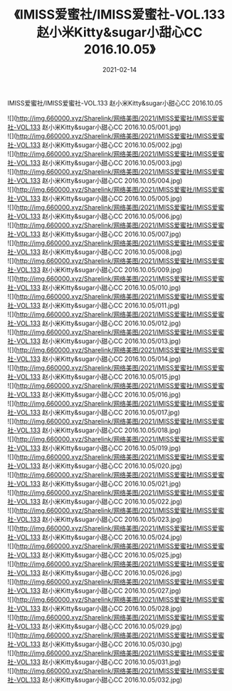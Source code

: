 ﻿---
layout: post
title:  《IMISS爱蜜社/IMISS爱蜜社-VOL.133 赵小米Kitty&sugar小甜心CC 2016.10.05》
date:   2021-02-14
img: http://img.660000.xyz/Sharelink/网络美图/2021/IMISS爱蜜社/IMISS爱蜜社-VOL.133 赵小米Kitty&sugar小甜心CC 2016.10.05/000.jpg
categories: [美女, 清纯, 唯美]
---

IMISS爱蜜社/IMISS爱蜜社-VOL.133 赵小米Kitty&sugar小甜心CC 2016.10.05

 ![](http://img.660000.xyz/Sharelink/网络美图/2021/IMISS爱蜜社/IMISS爱蜜社-VOL.133 赵小米Kitty&sugar小甜心CC 2016.10.05/001.jpg) <br>![](http://img.660000.xyz/Sharelink/网络美图/2021/IMISS爱蜜社/IMISS爱蜜社-VOL.133 赵小米Kitty&sugar小甜心CC 2016.10.05/002.jpg) <br>![](http://img.660000.xyz/Sharelink/网络美图/2021/IMISS爱蜜社/IMISS爱蜜社-VOL.133 赵小米Kitty&sugar小甜心CC 2016.10.05/003.jpg) <br>![](http://img.660000.xyz/Sharelink/网络美图/2021/IMISS爱蜜社/IMISS爱蜜社-VOL.133 赵小米Kitty&sugar小甜心CC 2016.10.05/004.jpg) <br>![](http://img.660000.xyz/Sharelink/网络美图/2021/IMISS爱蜜社/IMISS爱蜜社-VOL.133 赵小米Kitty&sugar小甜心CC 2016.10.05/005.jpg) <br>![](http://img.660000.xyz/Sharelink/网络美图/2021/IMISS爱蜜社/IMISS爱蜜社-VOL.133 赵小米Kitty&sugar小甜心CC 2016.10.05/006.jpg) <br>![](http://img.660000.xyz/Sharelink/网络美图/2021/IMISS爱蜜社/IMISS爱蜜社-VOL.133 赵小米Kitty&sugar小甜心CC 2016.10.05/007.jpg) <br>![](http://img.660000.xyz/Sharelink/网络美图/2021/IMISS爱蜜社/IMISS爱蜜社-VOL.133 赵小米Kitty&sugar小甜心CC 2016.10.05/008.jpg) <br>![](http://img.660000.xyz/Sharelink/网络美图/2021/IMISS爱蜜社/IMISS爱蜜社-VOL.133 赵小米Kitty&sugar小甜心CC 2016.10.05/009.jpg) <br>![](http://img.660000.xyz/Sharelink/网络美图/2021/IMISS爱蜜社/IMISS爱蜜社-VOL.133 赵小米Kitty&sugar小甜心CC 2016.10.05/010.jpg) <br>![](http://img.660000.xyz/Sharelink/网络美图/2021/IMISS爱蜜社/IMISS爱蜜社-VOL.133 赵小米Kitty&sugar小甜心CC 2016.10.05/011.jpg) <br>![](http://img.660000.xyz/Sharelink/网络美图/2021/IMISS爱蜜社/IMISS爱蜜社-VOL.133 赵小米Kitty&sugar小甜心CC 2016.10.05/012.jpg) <br>![](http://img.660000.xyz/Sharelink/网络美图/2021/IMISS爱蜜社/IMISS爱蜜社-VOL.133 赵小米Kitty&sugar小甜心CC 2016.10.05/013.jpg) <br>![](http://img.660000.xyz/Sharelink/网络美图/2021/IMISS爱蜜社/IMISS爱蜜社-VOL.133 赵小米Kitty&sugar小甜心CC 2016.10.05/014.jpg) <br>![](http://img.660000.xyz/Sharelink/网络美图/2021/IMISS爱蜜社/IMISS爱蜜社-VOL.133 赵小米Kitty&sugar小甜心CC 2016.10.05/015.jpg) <br>![](http://img.660000.xyz/Sharelink/网络美图/2021/IMISS爱蜜社/IMISS爱蜜社-VOL.133 赵小米Kitty&sugar小甜心CC 2016.10.05/016.jpg) <br>![](http://img.660000.xyz/Sharelink/网络美图/2021/IMISS爱蜜社/IMISS爱蜜社-VOL.133 赵小米Kitty&sugar小甜心CC 2016.10.05/017.jpg) <br>![](http://img.660000.xyz/Sharelink/网络美图/2021/IMISS爱蜜社/IMISS爱蜜社-VOL.133 赵小米Kitty&sugar小甜心CC 2016.10.05/018.jpg) <br>![](http://img.660000.xyz/Sharelink/网络美图/2021/IMISS爱蜜社/IMISS爱蜜社-VOL.133 赵小米Kitty&sugar小甜心CC 2016.10.05/019.jpg) <br>![](http://img.660000.xyz/Sharelink/网络美图/2021/IMISS爱蜜社/IMISS爱蜜社-VOL.133 赵小米Kitty&sugar小甜心CC 2016.10.05/020.jpg) <br>![](http://img.660000.xyz/Sharelink/网络美图/2021/IMISS爱蜜社/IMISS爱蜜社-VOL.133 赵小米Kitty&sugar小甜心CC 2016.10.05/021.jpg) <br>![](http://img.660000.xyz/Sharelink/网络美图/2021/IMISS爱蜜社/IMISS爱蜜社-VOL.133 赵小米Kitty&sugar小甜心CC 2016.10.05/022.jpg) <br>![](http://img.660000.xyz/Sharelink/网络美图/2021/IMISS爱蜜社/IMISS爱蜜社-VOL.133 赵小米Kitty&sugar小甜心CC 2016.10.05/023.jpg) <br>![](http://img.660000.xyz/Sharelink/网络美图/2021/IMISS爱蜜社/IMISS爱蜜社-VOL.133 赵小米Kitty&sugar小甜心CC 2016.10.05/024.jpg) <br>![](http://img.660000.xyz/Sharelink/网络美图/2021/IMISS爱蜜社/IMISS爱蜜社-VOL.133 赵小米Kitty&sugar小甜心CC 2016.10.05/025.jpg) <br>![](http://img.660000.xyz/Sharelink/网络美图/2021/IMISS爱蜜社/IMISS爱蜜社-VOL.133 赵小米Kitty&sugar小甜心CC 2016.10.05/026.jpg) <br>![](http://img.660000.xyz/Sharelink/网络美图/2021/IMISS爱蜜社/IMISS爱蜜社-VOL.133 赵小米Kitty&sugar小甜心CC 2016.10.05/027.jpg) <br>![](http://img.660000.xyz/Sharelink/网络美图/2021/IMISS爱蜜社/IMISS爱蜜社-VOL.133 赵小米Kitty&sugar小甜心CC 2016.10.05/028.jpg) <br>![](http://img.660000.xyz/Sharelink/网络美图/2021/IMISS爱蜜社/IMISS爱蜜社-VOL.133 赵小米Kitty&sugar小甜心CC 2016.10.05/029.jpg) <br>![](http://img.660000.xyz/Sharelink/网络美图/2021/IMISS爱蜜社/IMISS爱蜜社-VOL.133 赵小米Kitty&sugar小甜心CC 2016.10.05/030.jpg) <br>![](http://img.660000.xyz/Sharelink/网络美图/2021/IMISS爱蜜社/IMISS爱蜜社-VOL.133 赵小米Kitty&sugar小甜心CC 2016.10.05/031.jpg) <br>![](http://img.660000.xyz/Sharelink/网络美图/2021/IMISS爱蜜社/IMISS爱蜜社-VOL.133 赵小米Kitty&sugar小甜心CC 2016.10.05/032.jpg) <br>